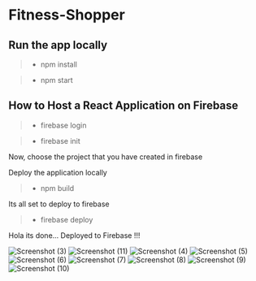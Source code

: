 # Fitness-Shopper




## Run the app locally 

> - npm install

> - npm start



## How to Host a React Application on Firebase

> - firebase login

> - firebase init

Now, choose the project that you have created in firebase

Deploy the application locally

> - npm build

Its all set to deploy to firebase

> - firebase deploy

Hola its done... Deployed to Firebase !!!





![Screenshot (3)](https://user-images.githubusercontent.com/64891042/151169106-53c9aaa8-90dc-4a12-bf88-39224611a11f.png)
![Screenshot (11)](https://user-images.githubusercontent.com/64891042/151169171-c3cd88e1-c8cb-498c-b4ee-496b46a6cad8.png)
![Screenshot (4)](https://user-images.githubusercontent.com/64891042/151169181-969c560d-d827-4b7e-9ac6-2f4182754dd8.png)
![Screenshot (5)](https://user-images.githubusercontent.com/64891042/151169196-ecbd6338-49cd-43ce-ad6c-25e83650f2cc.png)
![Screenshot (6)](https://user-images.githubusercontent.com/64891042/151169199-763fd87b-d58b-48d7-9e7e-62fbd791350c.png)
![Screenshot (7)](https://user-images.githubusercontent.com/64891042/151169202-b4bdd9e7-3912-4afa-8660-cde4d0c2b9ae.png)
![Screenshot (8)](https://user-images.githubusercontent.com/64891042/151169206-bef936b9-8a7d-4e83-ae2a-52dc57a8e93e.png)
![Screenshot (9)](https://user-images.githubusercontent.com/64891042/151169208-1184d639-e31a-488b-afed-fcc443081d21.png)
![Screenshot (10)](https://user-images.githubusercontent.com/64891042/151169214-b6b006ba-59bd-4b87-b586-79bcbb5be3be.png)

